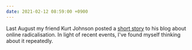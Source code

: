 ```yaml
---
date: 2021-02-12 08:59:00 +0900
---
```


Last August my friend Kurt Johnson posted a [short story](https://kujo.svbtle.com/short-story-a-confident-man) to his blog about online radicalisation. In light of recent events, I've found myself thinking about it repeatedly.
